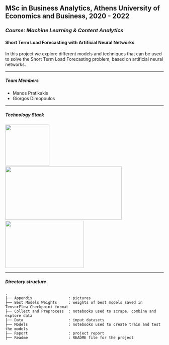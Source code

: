 ## MSc in Business Analytics, Athens University of Economics and Business, 2020 - 2022
### _Course: Machine Learning & Content Analytics_
#### Short Term Load Forecasting with Artificial Neural Networks&nbsp;
 In this project we explore different models and techniques that can be used to solve the Short Term Load Forecasting problem, based on artificial neural networks.

 ---- 
##### Team Members
* Manos Pratikakis
* Giorgos Dimopoulos
---- 

##### Technology Stack
<p float="left">
<img src="https://raw.githubusercontent.com/ManosPra/ShortTermLoadForecasting-with-ANNs/main/Appendix/python-icon.png" width="140" height="130" /> &nbsp;&nbsp;&nbsp;
<img src="https://raw.githubusercontent.com/ManosPra/ShortTermLoadForecasting-with-ANNs/main/Appendix/tf_icon.png" width="370" height="170" /> &nbsp;&nbsp;&nbsp;
<img src="https://raw.githubusercontent.com/ManosPra/ShortTermLoadForecasting-with-ANNs/main/Appendix/keras-icon.jpg" width="250" height="150" />
</p>


---

##### Directory structure

```
.
├── Appendix                : pictures
├── Best Models Weights     : weights of best models saved in TensorFlow Checkpoint format
├── Collect and Preprocess  : notebooks used to scrape, combine and explore data  
├── Data                    : input datasets
├── Models                  : notebooks used to create train and test the models
├── Report                  : project report
├── Readme                  : README file for the project
```
